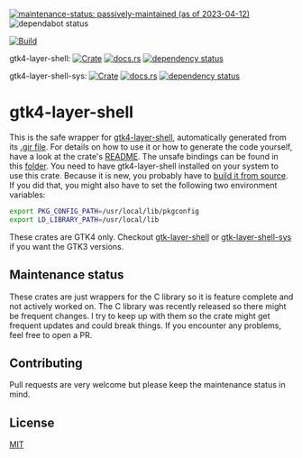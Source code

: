 [![maintenance-status: passively-maintained (as of 2023-04-12)](https://img.shields.io/badge/maintenance--status-passively--maintained_%28as_of_2023--04--12%29-forestgreen)](https://gist.github.com/rusty-snake/574a91f1df9f97ec77ca308d6d731e29)
![dependabot status](https://img.shields.io/badge/dependabot-enabled-025e8c?logo=Dependabot)

[![Build](https://img.shields.io/github/actions/workflow/status/pentamassiv/gtk4-layer-shell-gir/build.yaml?branch=main)](https://github.com/pentamassiv/gtk4-layer-shell-gir/actions/workflows/build.yaml)

gtk4-layer-shell:
[![Crate](https://img.shields.io/crates/v/gtk4-layer-shell.svg)](https://crates.io/crates/gtk4-layer-shell)
[![docs.rs](https://docs.rs/gtk4-layer-shell/badge.svg)](https://docs.rs/gtk4-layer-shell)
[![dependency status](https://deps.rs/crate/gtk4-layer-shell/0.4.0/status.svg)](https://deps.rs/crate/gtk4-layer-shell/0.4.0)

gtk4-layer-shell-sys:
[![Crate](https://img.shields.io/crates/v/gtk4-layer-shell-sys.svg)](https://crates.io/crates/gtk4-layer-shell-sys)
[![docs.rs](https://docs.rs/gtk4-layer-shell-sys/badge.svg)](https://docs.rs/gtk4-layer-shell-sys)
[![dependency status](https://deps.rs/crate/gtk4-layer-shell-sys/0.3.0/status.svg)](https://deps.rs/crate/gtk4-layer-shell-sys/0.3.0)


# gtk4-layer-shell
This is the safe wrapper for [gtk4-layer-shell](https://github.com/wmww/gtk4-layer-shell), automatically generated from its [.gir file](Gtk4LayerShell-1.0.gir). For details on how to use it or how to generate the code yourself, have a look at the crate's [README](https://github.com/pentamassiv/gtk4-layer-shell-gir/tree/main/gtk4-layer-shell/README.md). The unsafe bindings can be found in this [folder](https://github.com/pentamassiv/gtk4-layer-shell-gir/tree/main/gtk4-layer-shell-sys).
You need to have gtk4-layer-shell installed on your system to use this crate. Because it is new, you probably have to [build it from source](https://github.com/wmww/gtk4-layer-shell#building-from-source). If you did that, you might also have to set the following two environment variables:
```bash
export PKG_CONFIG_PATH=/usr/local/lib/pkgconfig
export LD_LIBRARY_PATH=/usr/local/lib
```
These crates are GTK4 only. Checkout [gtk-layer-shell](https://crates.io/crates/gtk-layer-shell) or [gtk-layer-shell-sys](https://crates.io/crates/gtk-layer-shell-sys) if you want the GTK3 versions.

## Maintenance status
These crates are just wrappers for the C library so it is feature complete and not actively worked on. The C library was recently released so there might be frequent changes. I try to keep up with them so the crate might get frequent updates and could break things. If you encounter any problems, feel free to open a PR.

## Contributing
Pull requests are very welcome but please keep the maintenance status in mind.

## License
[MIT](https://choosealicense.com/licenses/mit/)
